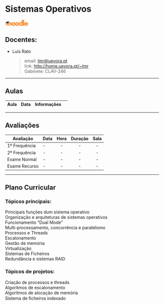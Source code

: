# Sistemas Operativos
[ <img width="75px" src="https://github.com/GBarradas/GBarradas/blob/main/img/moodle.png?raw=true">](https://www.moodle.uevora.pt/2122/)
## Docentes:
- Luis Rato
  > email: lmr@uevora.pt  
    link: http://home.uevora.pt/~lmr  
    Gabinete: CLAV-246


---  
## Aulas 

|Aula                   |Data   |Informações|                        |
|-----------------------|-------|-----------|------------------------|

---
## Avaliações
|Avaliação    |Data      |Hora |Duração|Sala    |
|-------------|----------|:---:|:-----:|:------:| 
|1º Frequência|-|-|-    |-|
|2º Frequência|-|-|-    |-|
|Exame Normal |-|-|-    |-|
|Exame Recurso|-|-|-    |-|
--- 
## Plano Curricular
### Tópicos principais:  
Principais funções dum sistema operativo  
Organização e arquiteturas de sistemas operativos  
Funcionamento “Dual Mode”  
Multi-processamento, concorrência e paralelismo  
Processos e Threads  
Escalonamento  
Gestão de memória  
Virtualização  
Sistemas de Ficheiros  
Redundância e sistemas RAID  
### Tópicos de projetos:  
Criação de processos e threads  
Algoritmos de escalonamento  
Algoritmos de alocação de memória  
Sistema de ﬁcheiros indexado